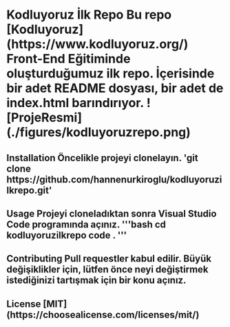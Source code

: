 <h1> Kodluyoruz İlk Repo
Bu repo [Kodluyoruz](https://www.kodluyoruz.org/) Front-End Eğitiminde oluşturduğumuz ilk repo. İçerisinde bir adet README dosyası, bir adet de index.html barındırıyor.
![ProjeResmi](./figures/kodluyoruzrepo.png)

<h2> Installation
Öncelikle projeyi clonelayın.
'git clone https://github.com/hannenurkiroglu/kodluyoruzilkrepo.git'

<h2> Usage
Projeyi cloneladıktan sonra Visual Studio Code programında açınız.
'''bash
cd kodluyoruzilkrepo
code .
'''
<h2> Contributing
Pull requestler kabul edilir. Büyük değişiklikler için, lütfen önce neyi değiştirmek istediğinizi tartışmak için bir konu açınız.

<h2> License
[MIT](https://choosealicense.com/licenses/mit/)
